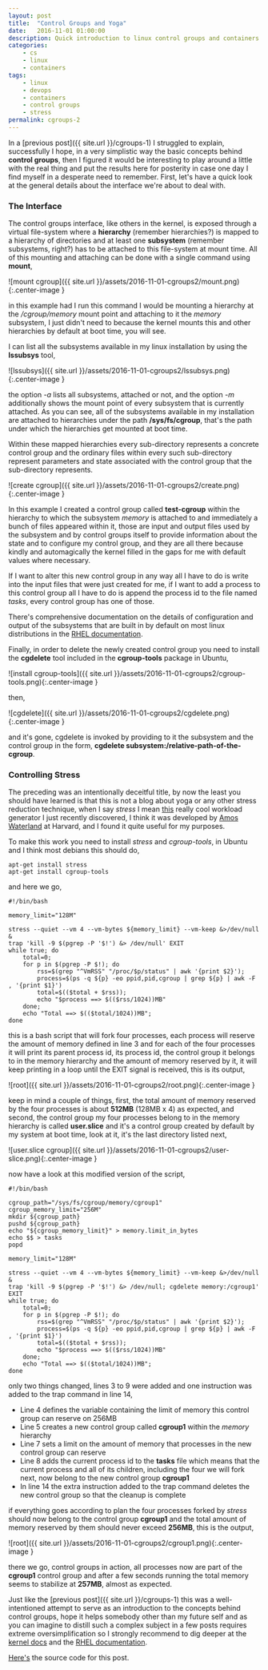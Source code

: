 ```yaml
---
layout: post
title:  "Control Groups and Yoga"
date:   2016-11-01 01:00:00
description: Quick introduction to linux control groups and containers.
categories:
    - cs
    - linux
    - containers
tags:
    - linux
    - devops
    - containers
    - control groups
    - stress
permalink: cgroups-2
---
```


In a [previous post]({{ site.url }}/cgroups-1) I struggled to explain,
successfully I hope, in a very simplistic way the basic concepts behind
**control groups**, then I figured it would be interesting to play around a
little with the real thing and put the results here for posterity in case one
day I find myself in a desperate need to remember. First, let's have a quick
look at the general details about the interface we're about to deal with.

### The Interface

The control groups interface, like others in the kernel, is exposed through a
virtual file-system where a **hierarchy** (remember hierarchies?) is mapped to a
hierarchy of directories and at least one **subsystem** (remember subsystems,
right?) has to be attached to this file-system at mount time. All of this
mounting and attaching can be done with a single command using **mount**, 

![mount cgroup]({{ site.url }}/assets/2016-11-01-cgroups2/mount.png){:.center-image }

in this example had I run this command I would be mounting a hierarchy at the
*/cgroup/memory* mount point and attaching to it the *memory* subsystem, I just
didn't need to because the kernel mounts this and other hierarchies by default
at boot time, you will see. 

I can list all the subsystems available in my linux installation by using the
**lssubsys** tool,

![lssubsys]({{ site.url }}/assets/2016-11-01-cgroups2/lssubsys.png){:.center-image }

the option *-a* lists all subsystems, attached or not, and the option *-m*
additionally shows the mount point of every subsystem that is currently
attached. As you can see, all of the subsystems available in my installation
are attached to hierarchies under the path **/sys/fs/cgroup**, that's the path
under which the hierarchies get mounted at boot time.

Within these mapped hierarchies every sub-directory represents a concrete
control group and the ordinary files within every such sub-directory represent
parameters and state associated with the control group that the sub-directory
represents.

![create cgroup]({{ site.url }}/assets/2016-11-01-cgroups2/create.png){:.center-image }

In this example I created a control group called **test-cgroup** within the
hierarchy to which the subsystem *memory* is attached to and immediately a
bunch of files appeared within it, those are input and output files used by the
subsystem and by control groups itself to provide information about the state
and to configure my control group, and they are all there because kindly and
automagically the kernel filled in the gaps for me with default values where
necessary. 

If I want to alter this new control group in any way all I have to do is write
into the input files that were just created for me, if I want to add a process
to this control group all I have to do is append the process id to the file
named *tasks*, every control group has one of those.

There's comprehensive documentation on the details of configuration and output
of the subsystems that are built in by default on most linux distributions in
the [RHEL
documentation](https://access.redhat.com/documentation/en-US/Red_Hat_Enterprise_Linux/6/html/Resource_Management_Guide/sec-memory.html).

Finally, in order to delete the newly created control group you need to install the **cgdelete** 
tool included in the **cgroup-tools** package in Ubuntu,

![install cgroup-tools]({{ site.url }}/assets/2016-11-01-cgroups2/cgroup-tools.png){:.center-image }

then,

![cgdelete]({{ site.url }}/assets/2016-11-01-cgroups2/cgdelete.png){:.center-image }

and it's gone, cgdelete is invoked by providing to it the subsystem and the
control group in the form, **cgdelete subsystem:/relative-path-of-the-cgroup**.


### Controlling Stress

The preceding was an intentionally deceitful title, by now the least you should
have learned is that this is not a blog about yoga or any other stress
reduction technique, when I say *stress* I mean
[this](http://people.seas.harvard.edu/~apw/stress/) really cool workload
generator I just recently discovered, I think it was developed by [Amos
Waterland](http://people.seas.harvard.edu/~apw/) at Harvard, and I found it
quite useful for my purposes. 

To make this work you need to install *stress* and *cgroup-tools*, in Ubuntu
and I think most debians this should do,

```
apt-get install stress
apt-get install cgroup-tools
```

and here we go,
  
```
#!/bin/bash

memory_limit="128M"

stress --quiet --vm 4 --vm-bytes ${memory_limit} --vm-keep &>/dev/null &
trap 'kill -9 $(pgrep -P '$!') &> /dev/null' EXIT
while true; do
    total=0;
    for p in $(pgrep -P $!); do
        rss=$(grep "^VmRSS" "/proc/$p/status" | awk '{print $2}');
        process=$(ps -q ${p} -eo ppid,pid,cgroup | grep ${p} | awk -F , '{print $1}')
        total=$(($total + $rss));
        echo "$process ==> $(($rss/1024))MB"
    done;
    echo "Total ==> $(($total/1024))MB";
done
```

this is a bash script that will fork four processes, each process will reserve
the amount of memory defined in line 3 and for each of the four processes it
will print its parent process id, its process id, the control group it belongs
to in the memory hierarchy and the amount of memory reserved by it, it will keep
printing in a loop until the EXIT signal is received, this is its output,

![root]({{ site.url }}/assets/2016-11-01-cgroups2/root.png){:.center-image }

keep in mind a couple of things, first, the total amount of memory reserved by
the four processes is about **512MB** (128MB x 4) as expected, and second, the
control group my four processes belong to in the memory hierarchy is called
**user.slice** and it's a control group created by default by my system at boot
time, look at it, it's the last directory listed next,

![user.slice cgroup]({{ site.url }}/assets/2016-11-01-cgroups2/user-slice.png){:.center-image }

now have a look at this modified version of the script,

```
#!/bin/bash

cgroup_path="/sys/fs/cgroup/memory/cgroup1"
cgroup_memory_limit="256M"
mkdir ${cgroup_path}
pushd ${cgroup_path}
echo "${cgroup_memory_limit}" > memory.limit_in_bytes
echo $$ > tasks
popd

memory_limit="128M"

stress --quiet --vm 4 --vm-bytes ${memory_limit} --vm-keep &>/dev/null &
trap 'kill -9 $(pgrep -P '$!') &> /dev/null; cgdelete memory:/cgroup1' EXIT
while true; do
    total=0;
    for p in $(pgrep -P $!); do
        rss=$(grep "^VmRSS" "/proc/$p/status" | awk '{print $2}');
        process=$(ps -q ${p} -eo ppid,pid,cgroup | grep ${p} | awk -F , '{print $1}')
        total=$(($total + $rss));
        echo "$process ==> $(($rss/1024))MB"
    done;
    echo "Total ==> $(($total/1024))MB";
done
```

only two things changed, lines 3 to 9 were added and one instruction was added
to the trap command in line 14, 

* Line 4 defines the variable containing the limit of memory this control group
  can reserve on 256MB
* Line 5 creates a new control group called **cgroup1** within the *memory*
  hierarchy
* Line 7 sets a limit on the amount of memory that processes in the new control
  group can reserve
* Line 8 adds the current process id to the **tasks** file which means that the
  current process and all of its children, including the four we will fork
  next, now belong to the new control group **cgroup1**
* In line 14 the extra instruction added to the trap command deletes the new
  control group so that the cleanup is complete

if everything goes according to plan the four processes forked by *stress*
should now belong to the control group **cgroup1** and the total amount of
memory reserved by them should never exceed **256MB**, this is the output,

![root]({{ site.url }}/assets/2016-11-01-cgroups2/cgroup1.png){:.center-image }

there we go, control groups in action, all processes now are part of the
**cgroup1** control group and after a few seconds running the total memory
seems to stabilize at **257MB**, almost as expected.

Just like the [previous post]({{ site.url }}/cgroups-1) this was a
well-intentioned attempt to serve as an introduction to the concepts behind
control groups, hope it helps somebody other than my future self and as you can
imagine to distill such a complex subject in a few posts requires extreme
oversimplification so I strongly recommend to dig deeper at the [kernel
docs](https://www.kernel.org/doc/Documentation/cgroup-v1/cgroups.txt "Kernel
Docs") and the [RHEL
documentation](https://access.redhat.com/documentation/en-US/Red_Hat_Enterprise_Linux/6/html/Resource_Management_Guide/sec-memory.html).

[Here's](https://github.com/camilobermudez85/blog-source/tree/master/control-groups-2)
the source code for this post.
